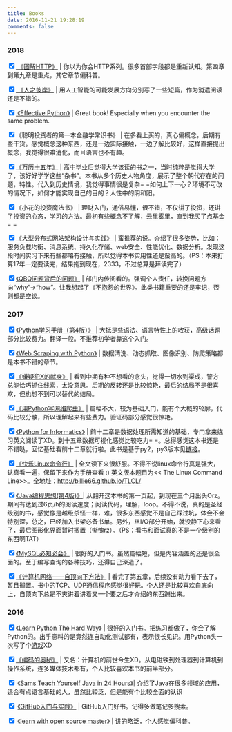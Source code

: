 ```yaml
---
title: Books
date: 2016-11-21 19:28:19
comments: false
---
```


### 2018

<input type='checkbox' checked>[ 《图解HTTP》](https://book.douban.com/subject/25863515/) | 你以为你会HTTP系列。很多首部字段都是重新认知。第四章到第九章是重点，其它章节偏科普。

<input type='checkbox' checked>[ 《人之彼岸》](https://book.douban.com/subject/27180217/) | 用人工智能的可能发展方向分别写了一些短篇，作为消遣阅读还是不错的。

<input type='checkbox' checked>[ 《Effective Python》](https://book.douban.com/subject/26312313/) | Great book! Especially when you encounter the same problem.

<input type='checkbox' checked>《聪明投资者的第一本金融学常识书》 | 在多看上买的，真心偏概念，后期有些干货。感觉概念这种东西，还是一边实际接触，一边了解比较好，这样直接提出概念，我觉得很难消化，而且语言也不有趣。

<input type='checkbox' checked>[《万历十五年》](https://book.douban.com/subject/1041482/) | 高中毕业后觉得大学该读的书之一，当时纯粹是觉得大学了，该好好学学这些“杂书”。本书从多个历史人物角度，展示了整个朝代存在的问题，特性。代入到历史情境，我觉得事情很是复杂= =如何上下一心？环境不可改的情况下，如何才能实现自己的目的？人性中的阴和阳。

<input type='checkbox' checked>《小花的投资魔法书》 | 理财入门，通俗易懂，很不错，不仅讲了投资，还讲了投资的心态，学习的方法。最初有些概念不了解，云里雾里，直到我买了点基金= =

<input type='checkbox' checked>[《大型分布式网站架构设计与实践》](https://book.douban.com/subject/25972633/) | 蛮推荐的说。介绍了很多姿势，比如：服务负载均衡、消息系统、持久化存储、web安全、性能优化、数据分析。发现这段时间实习下来有些都略有接触，所以觉得本书实用性还是蛮高的。（PS：本来打算17年一定要读完，结果拖到现在，2333，不过总算是拜读完了）

<input type='checkbox' checked>[《QBQ问题背后的问题》](https://book.douban.com/subject/1225038/) | 部门内传阅看的。强调个人责任，转换问题方向“why”->“how”。让我想起了《不抱怨的世界》。此类书籍重要的还是牢记，否则都是空谈。

### 2017

<input type='checkbox' checked>[《Python学习手册（第4版）》](https://book.douban.com/subject/6049132/) | 大抵是些语法、语言特性上的收获，高级话题部分比较费力。翻译一般。不推荐初学者靠这个入门。

<input type='checkbox' checked>[《Web Scraping with Python》](https://book.douban.com/subject/26284925/) | 数据清洗、动态抓取、图像识别、防爬策略都是本书不错的章节。

<input type='checkbox' checked>[《嫌疑犯X的献身》](https://book.douban.com/subject/3211779/) | 看到中期有种不想看的念头，觉得一切水到渠成，警方总能恰巧抓住线索，太没意思。后期的反转还是比较惊艳，最后的结局不是很喜欢，但也想不到可以替代的结局。

<input type='checkbox' checked>[《用Python写网络爬虫》](https://book.douban.com/subject/26869992/) | 篇幅不大，较为基础入门，能有个大概的轮廓，代码比较分散，所以理解起来有些费力。验证码部分感觉很惊艳。

<input type='checkbox' checked>[《Python for Informatics》](https://github.com/GooZy/BookList/blob/master/2017/Python%20for%20Informatics.pdf) | 前十二章是数据处理所需知道的基础，专门拿来练习英文阅读了XD。到十五章数据可视化感觉比较吃力= =。总得感觉这本书还是不错哒，回忆基础看前十二章就行啦。此书是基于py2，py3版本见[链接](http://www.py4e.com/book.php)。

<input type='checkbox' checked>[《快乐Linux命令行》](https://github.com/GooZy/BookList/blob/master/2017/%E5%BF%AB%E4%B9%90Linux%E5%91%BD%E4%BB%A4%E8%A1%8C.pdf) | 全文读下来很舒服。不得不说linux命令行真是强大，认真看一遍，保留下来作为手册查看 :) 英文版本题目为<< The Linux Command Line>>。全地址：http://billie66.github.io/TLCL/

<input type='checkbox' checked>[《Java编程思想(第4版)》](https://book.douban.com/subject/2130190/)| 从翻开这本书的第一页起，到现在三个月出头Orz。期间有达到过6页/h的阅读速度；阅读代码，理解，loop。不得不说，真的是圣经级别的书，感觉像是越级杀怪一样，难，很多东西感觉不是自己踩过坑，体会不会特别深，总之，已经加入书架必备书单。另外，从I/O部分开始，就没静下心来看了，最后图形化界面暂时搁置（惭愧rz）。（PS：看书和面试真的不是一个级别的东西啊TAT）

<input type='checkbox' checked>[《MySQL必知必会》](https://book.douban.com/subject/3354490/) | 很好的入门书。虽然篇幅短，但是内容涵盖的还是很全面的。至于编写查询的各种技巧，还得自己深造了。

<input type='checkbox' checked>[《计算机网络——自顶向下方法》](https://book.douban.com/subject/1391207/) | 看完了第五章，后续没有动力看下去了，暂且搁置。书中的TCP、UDP通信程序感觉很好玩。个人还是比较喜欢自底向上，自顶向下总是不爽讲着讲着又一个要之后才介绍的东西蹦出来。

### 2016

<input type='checkbox' checked>[《Learn Python The Hard Way》](https://github.com/GooZy/BookList/blob/master/2016/Learn_Python_The_Hard_Way_zh-cn.pdf) | 很好的入门书。把练习都做了，你会了解Python的。出乎意料的是竟然连自动化测试都有，表示很长见识。用Python头一次写了个[游戏](https://github.com/GooZy/Codes/tree/master/Language/Python/Lean%20python%20the%20hard%20way/SeekForTheLight)XD

<input type='checkbox' checked>[《编码的奥秘》](https://book.douban.com/subject/1024570/) | 又名：计算机的前世今生XD。从电磁铁到处理器到计算机到操作系统，连多媒体技术都有，个人比较喜欢本书的前半部分。

<input type='checkbox' checked> [《Sams Teach Yourself Java in 24 Hours》](https://github.com/GooZy/BookList/blob/master/2016/java-7-android-sams-teach-yourself-in-24-hours.pdf)| 介绍了Java在很多领域的应用，适合有点语言基础的人，虽然比较泛，但是能有个比较全面的认识

<input type='checkbox' checked> [《GitHub入门与实践》](https://book.douban.com/subject/26462816/) | GitHub入门好书。记得多做笔记多搜索。

<input type='checkbox' checked> [《learn with open source master》](https://github.com/zhuangbiaowei/learn-with-open-source) | 讲的略泛，个人感觉偏科普。